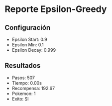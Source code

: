 # Reporte Epsilon-Greedy
## Configuración
- Epsilon Start: 0.9
- Epsilon Min: 0.1
- Epsilon Decay: 0.999

## Resultados
- Pasos: 507
- Tiempo: 0.00s
- Recompensa: 192.67
- Pokemon: 1
- Exito: SI
